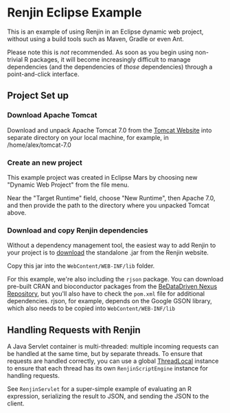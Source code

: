 
# Renjin Eclipse Example

This is an example of using Renjin in an Eclipse dynamic web project, without 
using a build tools such as Maven, Gradle or even Ant.

Please note this is *not* recommended. As soon as you begin using non-trivial
R packages, it will become increasingly difficult to manage dependencies
(and the dependencies of _those_ dependencies) through a point-and-click interface. 

## Project Set up

### Download Apache Tomcat

Download and unpack Apache Tomcat 7.0 from the 
[Tomcat Website](https://tomcat.apache.org/download-70.cgi) into separate directory
on your local machine, for example, in /home/alex/tomcat-7.0

### Create an new project

This example project was created in Eclipse Mars by choosing new "Dynamic Web Project"
from the file menu. 

Near the "Target Runtime" field, choose "New Runtime", then Apache 7.0, and then provide
the path to the directory where you unpacked Tomcat above.

### Download and copy Renjin dependencies

Without a dependency management tool, the easiest way to add Renjin to your project is 
to [download](http://www.renjin.org/downloads.html) the standalone .jar from the Renjin 
website.

Copy this jar into the `WebContent/WEB-INF/lib` folder.

For this example, we're also including the `rjson` package. You can download pre-built
CRAN and bioconductor packages from the
[BeDataDriven Nexus Repository](https://nexus.bedatadriven.com/content/groups/public/org/renjin/cran/), but you'll also have to check the `pom.xml` file for additional dependencies. rjson, 
for example, depends on the Google GSON library, which also needs to be copied into
`WebContent/WEB-INF/lib`

## Handling Requests with Renjin

A Java Servlet container is multi-threaded: multiple incoming requests can be handled 
at the same time, but by separate threads. To ensure that requests are handled correctly, 
you can use a global [ThreadLocal](https://docs.oracle.com/javase/7/docs/api/java/lang/ThreadLocal.html) instance to ensure that each thread has its own
`RenjinScriptEngine` instance for handling requests.

See `RenjinServlet` for a super-simple example of evaluating an R expression, serializing
the result to JSON, and sending the JSON to the client.




 